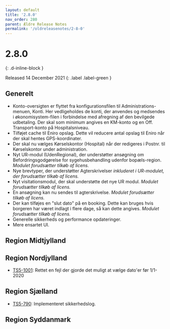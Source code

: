 ```yaml
---
layout: default
title: '2.8.0'
nav_order: 280
parent: Ældre Release Notes
permalink: '/oldreleasenotes/2-8-0'
---
```


# 2.8.0
{: .d-inline-block }

Released 14 December 2021
{: .label .label-green }

## Generelt

- Konto-oversigten er flyttet fra konfigurationsfilen til Administrations-menuen, Konti. Her vedligeholdes de konti, der anvendes og medsendes i økonomisystem-filen i forbindelse med afregning af den bevilgede udbetaling. Der skal som minimum angives en KM-konto og en Off. Transport-konto på Hospitalsniveau.
- Tilføjet cache til Eniro opslag. Dette vil reducere antal opslag til Eniro når der skal hentes GPS-koordinater.
- Der skal nu vælges Kørselskontor (Hospital) når der redigeres i Postnr. til Kørselskontor under administration.
- Nyt UR-modul (UdenRegional), der understøtter ansøgning om Befordringsgodgørelse for sygehusbehandling udenfor bopæls-region. _Modulet forudsætter tilkøb af licens._
- Nye brevtyper, der understøtter Agterskrivelser _inkluderet i UR-modulet, der forudsætter tilkøb af licens._
- Nyt visitationsmodul, der skal understøtte det nye UR modul. _Modulet forudsætter tilkøb af licens._
- En ansøgning kan nu sendes til agterskrivelse. _Modulet forudsætter tilkøb af licens._
- Der kan tilføjes en "slut dato" på en booking. Dette kan bruges hvis borgeren har været indlagt i flere dage, så kan dette angives. _Modulet forudsætter tilkøb af licens._
- Generelle sikkerheds og performance opdateringer.
- Mere ensartet UI.

## Region Midtjylland

## Region Nordjylland
- [TS5-1001](https://sd.trifork.com/browse/TS5-1001): Rettet en fejl der gjorde det muligt at vælge dato'er før 1/1-2020

## Region Sjælland
- [TS5-790](https://sd.trifork.com/browse/TS5-790): Implementeret sikkerhedslog.

## Region Syddanmark
